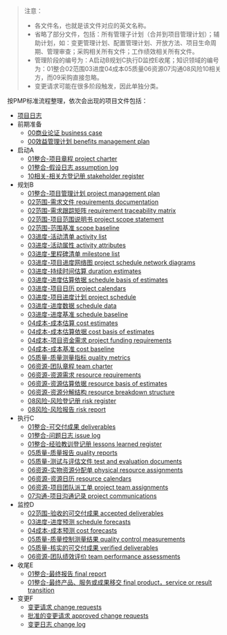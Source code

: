 > 注意：
> - 各文件名，也就是该文件对应的英文名称。
> - 省略了部分文件，包括：所有管理子计划（合并到项目管理计划）；辅助计划，如：变更管理计划、配置管理计划、开放方法、项目生命周期、管理审查；采购相关所有文件；工作绩效相关所有文件。
> - 管理阶段的编号为：A启动B规划C执行D监控E收尾；知识领域的编号为：01整合02范围03进度04成本05质量06资源07沟通08风险10相关方，而09采购直接忽略。
> - 变更请求可能在很多阶段触发，因此单独分类。


按PMP标准流程整理，依次会出现的项目文件包括：
- [项目日志](./99project-diary.md)
- 前期准备
  - [00商业论证 business case](./00business-case.md)
  - [00效益管理计划 benefits management plan](./00benefits-plan.md)
- 启动A
  - [01整合-项目章程 project charter](./A01project-charter.md)
  - [01整合-假设日志 assumption log](./A01assumption-log.md)
  - [10相关-相关方登记册 stakeholder register](./A10stakeholder-register.md)
- 规划B
  - [01整合-项目管理计划 project management plan](./B01project-management-plan.md)
  - [02范围-需求文件 requirements documentation](./B02requirements-documentation.md)
  - [02范围-需求跟踪矩阵 requirement traceability matrix](./B02requirement-traceability-matrix.md)
  - [02范围-项目范围说明书 project scope statement](./B02project-scope-statement.md)
  - [02范围-范围基准 scope baseline](./B02scope-baseline.md)
  - [03进度-活动清单 activity list](./B03activity-list.md)
  - [03进度-活动属性 activity attributes](./B03activity-attributes.md)
  - [03进度-里程碑清单 milestone list](./B03milestone-list.md)
  - [03进度-项目进度网络图 project schedule network diagrams](B03project-schedule-network-diagrams.md)
  - [03进度-持续时间估算 duration estimates](./B03duration-estimates.md)
  - [03进度-进度估算依据 schedule basis of estimates](./B03schedule-basis-of-estimates.md)
  - [03进度-项目日历 project calendars](./B03project-calendars.md)
  - [03进度-项目进度计划 project schedule](./B03project-schedule.md)
  - [03进度-进度数据 schedule data](./B03schedule-data.md)
  - [03进度-进度基准 schedule baseline](./B03schedule-baseline.md)
  - [04成本-成本估算 cost estimates](./B04cost-estimates.md)
  - [04成本-成本估算依据 cost basis of estimates](./B04cost-basis-of-estimates.md)
  - [04成本-项目资金需求 project funding requirements](./B04project-funding-requirements.md)
  - [04成本-成本基准 cost baseline](./B04cost-baseline.md)
  - [05质量-质量测量指标 quality metrics](./B05quality-metrics.md)
  - [06资源-团队章程 team charter](./B06team-charter.md)
  - [06资源-资源需求 resource requirements](./B06resource-requirements.md)
  - [06资源-资源估算依据 resource basis of estimates](./B06resource-basis-of-estimates.md)
  - [06资源-资源分解结构 resource breakdown structure](./B06resource-breakdown-structure.md)
  - [08风险-风险登记册 risk register](./B08risk-register.md)
  - [08风险-风险报告 risk report](./B08risk-report.md)
- 执行C
  - [01整合-可交付成果 deliverables](./C01deliverables.md)
  - [01整合-问题日志 issue log](./C01issue-log.md)
  - [01整合-经验教训登记册 lessons learned register](./C01lessons-learned-register.md)
  - [05质量-质量报告 quality reports](./C05quality-reports.md)
  - [05质量-测试与评估文件 test and evaluation documents](./C05test-and-evaluation-documents.md)
  - [06资源-实物资源分配单 physical resource assignments](./C06physical-resource-assignments.md)
  - [06资源-资源日历 resource calendars](./C06resource-calendars.md)
  - [06资源-项目团队派工单 project team assignments](./C06project-team-assignments.md)
  - [07沟通-项目沟通记录 project communications](./C07project-communications.md)
- 监控D
  - [02范围-验收的可交付成果 accepted deliverables](./D02accepted-deliverables.md)
  - [03进度-进度预测 schedule forecasts](./D03schedule-forecasts.md)
  - [04成本-成本预测 cost forecasts](./D04cost-forecasts.md)
  - [05质量-质量控制测量结果 quality control measurements](./D05quality-control-measurements.md)
  - [05质量-核实的可交付成果 verified deliverables](./D05verified-deliverables.md)
  - [06资源-团队绩效评价 team performance assessments](./D06team-performance-assessments.md)
- 收尾E
  - [01整合-最终报告 final report](./E01final-report.md)
  - [01整合-最终产品、服务或成果移交 final product，service or result transition](./E01final-product-service-or-result-transition.md)
- 变更F
  - [变更请求 change requests](./F00change-requests.md)
  - [批准的变更请求 approved change requests](./F00approved-change-requests.md)
  - [变更日志 change log](./F00change-log.md)